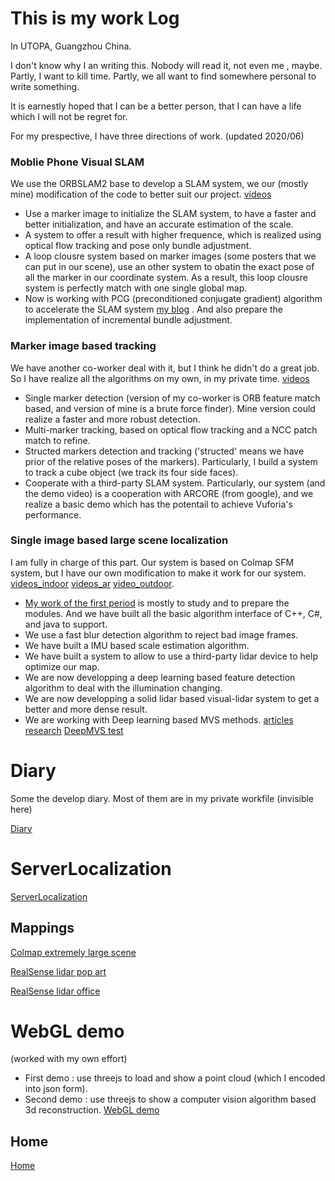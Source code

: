 # This is my work Log

In UTOPA, Guangzhou China.

I don't know why I an writing this. Nobody will read it, not even me , maybe.
Partly, I want to kill time. Partly, we all want to find somewhere personal to write something.

It is earnestly hoped that I can be a better person, that I can have a life which I will not be regret for.

For my prespective, I have three directions of work. (updated 2020/06)
### Moblie Phone Visual SLAM
We use the ORBSLAM2 base to develop a SLAM system, we our (mostly mine) modification of the code to better suit our project. [videos](https://www.bilibili.com/video/BV1Xk4y1d7ap/)
* Use a marker image to initialize the SLAM system, to have a faster and better initialization, and have an accurate estimation of the scale. 
* A system to offer a result with higher frequence, which is realized using optical flow tracking and pose only bundle adjustment.
* A loop clousre system based on marker images (some posters that we can put in our scene), use an other system to obatin the exact pose of all the marker in our coordinate system. As a result, this loop clousre system is perfectly match with one single global map.
* Now is working with PCG (preconditioned conjugate gradient) algorithm to accelerate the SLAM system [my blog](https://blog.csdn.net/weixin_44492024/article/details/106353397) . And also prepare the implementation of incremental bundle adjustment.

### Marker image based tracking
We have another co-worker deal with it, but I think he didn't do a great job. So I have realize all the algorithms on my own, in my private time. [videos](https://www.bilibili.com/video/BV1Ma4y1t7oD/)
* Single marker detection (version of my co-worker is ORB feature match based, and version of mine is a brute force finder). Mine version could realize a faster and more robust detection.
* Multi-marker tracking, based on optical flow tracking and a NCC patch match to refine.
* Structed markers detection and tracking ('structed' means we have prior of the relative poses of the markers). Particularly, I build a system to track a cube object (we track its four side faces). 
* Cooperate with a third-party SLAM system. Particularly, our system (and the demo video) is a cooperation with ARCORE (from google), and we realize a basic demo which has the potentail to achieve Vuforia's performance.

### Single image based large scene localization
I am fully in charge of this part. Our system is based on Colmap SFM system, but I have our own modification to make it work for our system. [videos_indoor](https://www.bilibili.com/video/BV1NZ4y1j7Ba/) [videos_ar](https://www.bilibili.com/video/BV1Ci4y1b79V/) [video_outdoor](https://www.bilibili.com/video/BV1VT4y157NH/).
* [My work of the first period](https://vio.readthedocs.io/) is mostly to study and to prepare the modules. And we have built all the basic algorithm interface of C++, C#, and java to support.
* We use a fast blur detection algorithm to reject bad image frames.
* We have built a IMU based scale estimation algorithm.
* We have built a system to allow to use a third-party lidar device to help optimize our map.
* We are now developping a deep learning based feature detection algorithm to deal with the illumination changing.
* We are now developping a solid lidar based visual-lidar system to get a better and more dense result.
* We are working with Deep learning based MVS methods. [articles research](https://docs.qq.com/slide/DUndnS2pwbkRiQmZM) [DeepMVS test](https://gitee.com/gggliuye/VIO/blob/master/DeepMVS/Result_show.ipynb)


# Diary
Some the develop diary. 
Most of them are in my private workfile (invisible here)

[Diary](Diary/)

# ServerLocalization

[ServerLocalization](ServerLocalization/)

## Mappings

[Colmap extremely large scene](https://www.voxxlr.com/s/1594282119587)

[RealSense lidar pop art](https://www.voxxlr.com/s/1594283047256)

[RealSense lidar office](https://www.voxxlr.com/s/1594283095264)

# WebGL demo
(worked with my own effort)
* First demo : use threejs to load and show a point cloud (which I encoded into json form).
* Second demo : use threejs to show a computer vision algorithm based 3d reconstruction.
[WebGL demo](../WEBGL/threejs)



## Home
[Home](../)
